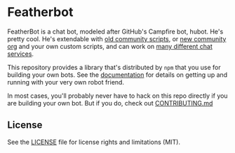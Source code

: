 # Featherbot

FeatherBot is a chat bot, modeled after GitHub's Campfire bot, hubot. He's pretty
cool. He's extendable with
[old community scripts](https://github.com/github/hubot-scripts), or 
[new community org](https://github.com/hubot-scripts/) and your own custom
scripts, and can work on [many different chat services](docs/adapters.md).

This repository provides a library that's distributed by `npm` that you
use for building your own bots.  See the [documentation](http://hubot.github.com/docs)
for details on getting up and running with your very own robot friend.

In most cases, you'll probably never have to hack on this repo directly if you
are building your own bot. But if you do, check out [CONTRIBUTING.md](CONTRIBUTING.md)

## License

See the [LICENSE](LICENSE.md) file for license rights and limitations (MIT).
